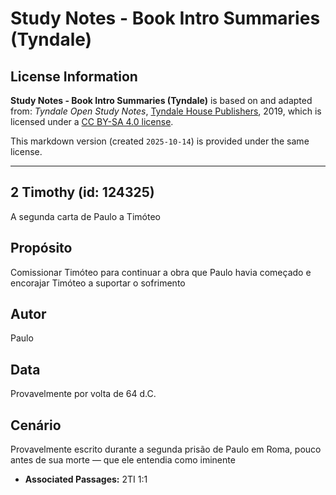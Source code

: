 # Study Notes - Book Intro Summaries (Tyndale)

## License Information

**Study Notes - Book Intro Summaries (Tyndale)** is based on and adapted from: _Tyndale Open Study Notes_, [Tyndale House Publishers](https://tyndaleopenresources.com/), 2019, which is licensed under a [CC BY-SA 4.0 license](https://creativecommons.org/licenses/by-sa/4.0/legalcode.en).

This markdown version (created `2025-10-14`) is provided under the same license.



--------------------------------

## 2 Timothy (id: 124325)

A segunda carta de Paulo a Timóteo

Propósito
---------

Comissionar Timóteo para continuar a obra que Paulo havia começado e encorajar Timóteo a suportar o sofrimento

Autor
-----

Paulo

Data
----

Provavelmente por volta de 64 d.C.

Cenário
-------

Provavelmente escrito durante a segunda prisão de Paulo em Roma, pouco antes de sua morte — que ele entendia como iminente

* **Associated Passages:** 2TI 1:1

